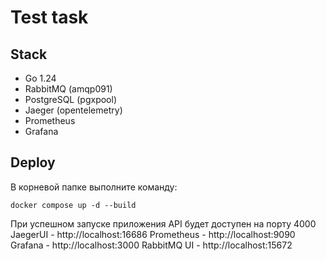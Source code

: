 # Test task

## Stack
- Go 1.24
- RabbitMQ (amqp091)
- PostgreSQL (pgxpool)
- Jaeger (opentelemetry)
- Prometheus
- Grafana

## Deploy

В корневой папке выполните команду:

```
docker compose up -d --build
```

При успешном запуске приложения API будет доступен на порту 4000
JaegerUI - http://localhost:16686
Prometheus - http://localhost:9090
Grafana - http://localhost:3000
RabbitMQ UI - http://localhost:15672

